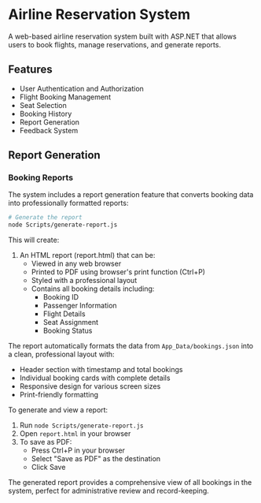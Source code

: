 # Airline Reservation System

A web-based airline reservation system built with ASP.NET that allows users to book flights, manage reservations, and generate reports.

## Features

- User Authentication and Authorization
- Flight Booking Management
- Seat Selection
- Booking History
- Report Generation
- Feedback System

## Report Generation

### Booking Reports
The system includes a report generation feature that converts booking data into professionally formatted reports:

```bash
# Generate the report
node Scripts/generate-report.js
```

This will create:
1. An HTML report (report.html) that can be:
   - Viewed in any web browser
   - Printed to PDF using browser's print function (Ctrl+P)
   - Styled with a professional layout
   - Contains all booking details including:
     - Booking ID
     - Passenger Information
     - Flight Details
     - Seat Assignment
     - Booking Status

The report automatically formats the data from `App_Data/bookings.json` into a clean, professional layout with:
- Header section with timestamp and total bookings
- Individual booking cards with complete details
- Responsive design for various screen sizes
- Print-friendly formatting

To generate and view a report:
1. Run `node Scripts/generate-report.js`
2. Open `report.html` in your browser
3. To save as PDF:
   - Press Ctrl+P in your browser
   - Select "Save as PDF" as the destination
   - Click Save

The generated report provides a comprehensive view of all bookings in the system, perfect for administrative review and record-keeping.